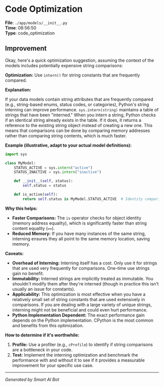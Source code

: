 # Code Optimization

**File**: `./app/models/__init__.py`  
**Time**: 08:56:50  
**Type**: code_optimization

## Improvement

Okay, here's a quick optimization suggestion, assuming the context of the models includes potentially expensive string comparisons:

**Optimization:** Use `intern()` for string constants that are frequently compared.

**Explanation:**

If your data models contain string attributes that are frequently compared (e.g., string-based enums, status codes, or categories), Python's string interning can improve performance.  `sys.intern(string)` maintains a table of strings that have been "interned." When you intern a string, Python checks if an identical string already exists in the table. If it does, it returns a reference to the existing string object instead of creating a new one. This means that comparisons can be done by comparing memory addresses rather than comparing string contents, which is much faster.

**Example (illustrative, adapt to your actual model definitions):**

```python
import sys

class MyModel:
    STATUS_ACTIVE = sys.intern("active")
    STATUS_INACTIVE = sys.intern("inactive")

    def __init__(self, status):
        self.status = status

    def is_active(self):
        return self.status is MyModel.STATUS_ACTIVE  # Identity comparison (is)
```

**Why this helps:**

*   **Faster Comparisons:**  The `is` operator checks for object identity (memory address equality), which is significantly faster than string content equality (`==`).
*   **Reduced Memory:**  If you have many instances of the same string, interning ensures they all point to the same memory location, saving memory.

**Caveats:**

*   **Overhead of Interning:** Interning itself has a cost.  Only use it for strings that are used very frequently for comparisons.  One-time use strings gain no benefit.
*   **Immutability:** Interned strings are implicitly treated as immutable. You shouldn't modify them after they're interned (though in practice this isn't usually an issue for constants).
*   **Applicability:** This optimization is most effective when you have a relatively small set of string constants that are used extensively in comparisons. If you are dealing with a large variety of unique strings, interning might not be beneficial and could even hurt performance.
*   **Python Implementation Dependent:** The exact performance gain depends on the Python implementation. CPython is the most common and benefits from this optimization.

**How to determine if it's worthwhile:**

1.  **Profile:** Use a profiler (e.g., `cProfile`) to identify if string comparisons are a bottleneck in your code.
2.  **Test:** Implement the interning optimization and benchmark the performance with and without it to see if it provides a measurable improvement for your specific use case.

---
*Generated by Smart AI Bot*
